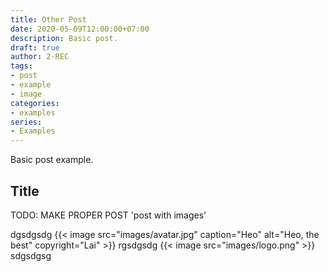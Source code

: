 ```yaml
---
title: Other Post
date: 2020-05-09T12:00:00+07:00
description: Basic post.
draft: true
author: 2-REC
tags:
- post
- example
- image
categories:
- examples
series:
- Examples
---
```


Basic post example.
<!--more-->

## Title

TODO: MAKE PROPER POST 'post with images'

dgsdgsdg
{{< image src="images/avatar.jpg" caption="Heo" alt="Heo, the best" copyright="Lai" >}}
rgsdgsdg
{{< image src="images/logo.png" >}}
sdgsdgsg
